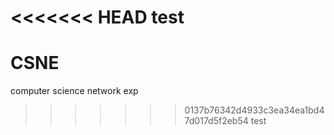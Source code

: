<<<<<<< HEAD
test
=======
# CSNE
computer science network exp
>>>>>>> 0137b76342d4933c3ea34ea1bd47d017d5f2eb54
test
